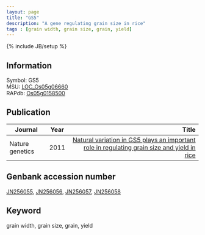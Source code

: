 ```yaml
---
layout: page
title: "GS5"
description: "A gene regulating grain size in rice"
tags : [grain width, grain size, grain, yield]
---
```

{% include JB/setup %}

## Information
Symbol: GS5   
MSU: [LOC_Os05g06660](http://rice.plantbiology.msu.edu/cgi-bin/ORF_infopage.cgi?orf=LOC_Os05g06660)   
RAPdb: [Os05g0158500](http://rapdb.dna.affrc.go.jp/viewer/gbrowse_details/irgsp1?name=Os05g0158500)   

## Publication
| Journal   | Year    | Title   |
| --------- |:-------:| -------:|
|Nature genetics | 2011 | [Natural variation in GS5 plays an important role in regulating grain size and yield in rice](http://www.ncbi.nlm.nih.gov/pubmed?term=(Natural%20variation%20in%20GS5%20plays%20an%20important%20role%20in%20regulating%20grain%20size%20and%20yield%20in%20rice%5BTitle%5D)) |

## Genbank accession number
[JN256055](http://www.ncbi.nlm.nih.gov/nuccore/JN256055), [JN256056](http://www.ncbi.nlm.nih.gov/nuccore/JN256056), [JN256057](http://www.ncbi.nlm.nih.gov/nuccore/JN256057), [JN256058](http://www.ncbi.nlm.nih.gov/nuccore/JN256058)

## Keyword
grain width, grain size, grain, yield

